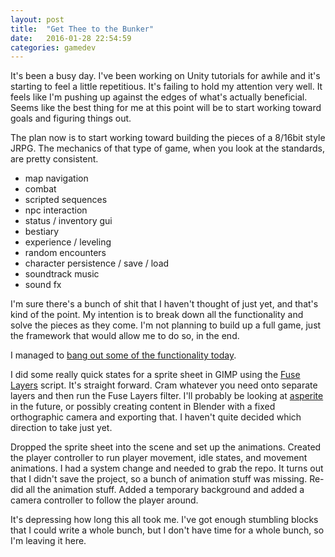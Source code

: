 ```yaml
---
layout: post
title:  "Get Thee to the Bunker"
date:   2016-01-28 22:54:59
categories: gamedev  
---
```


It's been a busy day. I've been working on Unity tutorials for awhile and it's starting to feel a little repetitious. It's failing to hold my attention very well. It feels like I'm pushing up against the edges of what's actually beneficial. Seems like the best thing for me at this point will be to start working toward goals and figuring things out.

The plan now is to start working toward building the pieces of a 8/16bit style JRPG. The mechanics of that type of game, when you look at the standards, are pretty consistent.

* map navigation
* combat
* scripted sequences
* npc interaction
* status / inventory gui
* bestiary
* experience / leveling
* random encounters
* character persistence / save / load
* soundtrack music
* sound fx

I'm sure there's a bunch of shit that I haven't thought of just yet, and that's kind of the point. My intention is to break down all the functionality and solve the pieces as they come. I'm not planning to build up a full game, just the framework that would allow me to do so, in the end.

I managed to [bang out some of the functionality today](https://github.com/dshute/GetTheeTTB).

I did some really quick states for a sprite sheet in GIMP using the [Fuse Layers](http://registry.gimp.org/node/25129) script. It's straight forward. Cram whatever you need onto separate layers and then run the Fuse Layers filter. I'll probably be looking at [asperite](http://www.aseprite.org/) in the future, or possibly creating content in Blender with a fixed orthographic camera and exporting that. I haven't quite decided which direction to take just yet.

Dropped the sprite sheet into the scene and set up the animations. Created the player controller to run player movement, idle states, and movement animations. I had a system change and needed to grab the repo. It turns out that I didn't save the project, so a bunch of animation stuff was missing. Re-did all the animation stuff. Added a temporary background and added a camera controller to follow the player around.

It's depressing how long this all took me. I've got enough stumbling blocks that I could write a whole bunch, but I don't have time for a whole bunch, so I'm leaving it here.
